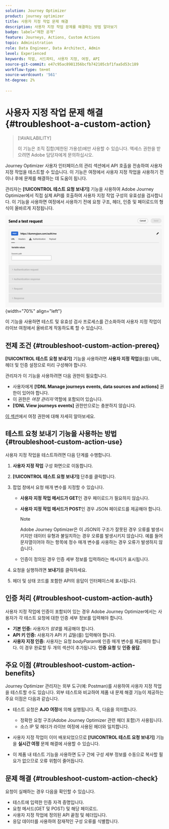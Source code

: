```yaml
---
solution: Journey Optimizer
product: journey optimizer
title: 사용자 지정 작업 문제 해결
description: 사용자 지정 작업 문제를 해결하는 방법 알아보기
badge: label="제한 공개"
feature: Journeys, Actions, Custom Actions
topic: Administration
role: Data Engineer, Data Architect, Admin
level: Experienced
keywords: 작업, 서드파티, 사용자 지정, 여정, API
source-git-commit: e47c95ac8981356bcfb742105cbf1faa5d53c189
workflow-type: tm+mt
source-wordcount: '561'
ht-degree: 2%

---
```



# 사용자 지정 작업 문제 해결 {#troubleshoot-a-custom-action}

>[!AVAILABILITY]
>
>이 기능은 조직 집합(제한된 가용성)에만 사용할 수 있습니다. 액세스 권한을 받으려면 Adobe 담당자에게 문의하십시오.
>

Journey Optimizer 사용자 인터페이스의 관리 섹션에서 API 호출을 전송하여 사용자 지정 작업을 테스트할 수 있습니다. 이 기능은 여정에서 사용자 지정 작업을 사용하기 전이나 후에 문제를 해결하는 데 도움이 됩니다.

관리자는 **[!UICONTROL 테스트 요청 보내기]** 기능을 사용하여 Adobe Journey Optimizer에서 직접 실제 API를 호출하여 사용자 지정 작업 구성의 유효성을 검사합니다. 이 기능을 사용하면 여정에서 사용하기 전에 요청 구조, 헤더, 인증 및 페이로드의 형식이 올바르게 지정됩니다.

![](assets/send-test-request.png){width="70%" align="left"}

이 기능을 사용하면 테스트 및 유효성 검사 프로세스를 간소화하여 사용자 지정 작업이 라이브 여정에서 올바르게 작동하도록 할 수 있습니다.

## 전제 조건 {#troubleshoot-custom-action-prereq}

**[!UICONTROL 테스트 요청 보내기]** 기능을 사용하려면 **사용자 지정 작업**&#x200B;을(를) URL, 헤더 및 인증 설정으로 미리 구성해야 합니다.

관리자가 이 기능을 사용하려면 다음 권한이 필요합니다.

* 사용자에게 **[!DNL Manage journeys events, data sources and actions]** 권한이 있어야 합니다.
* 이 권한은 *여정 관리자* 역할에 포함되어 있습니다.
* **[!DNL View journeys events]** 권한만으로는 충분하지 않습니다.

[이 섹션](../administration/high-low-permissions.md#journey-capability)에서 여정 권한에 대해 자세히 알아보세요.

## 테스트 요청 보내기 기능을 사용하는 방법 {#troubleshoot-custom-action-use}

사용자 지정 작업을 테스트하려면 다음 단계를 수행합니다.

1. **사용자 지정 작업** 구성 화면으로 이동합니다.
1. **[!UICONTROL 테스트 요청 보내기]** 단추를 클릭합니다.
1. 팝업 창에서 요청 매개 변수를 지정할 수 있습니다.

   * **사용자 지정 작업 메서드가 GET**&#x200B;인 경우 페이로드가 필요하지 않습니다.
   * **사용자 지정 작업 메서드가 POST**&#x200B;인 경우 JSON 페이로드를 제공해야 합니다.

     >[!NOTE]
     >
     >Adobe Journey Optimizer은 이 JSON의 구조가 잘못된 경우 오류를 발생시키지만 데이터 유형과 불일치하는 경우 오류를 발생시키지 않습니다. 예를 들어 문자열이어야 하는 항목에 정수 매개 변수를 사용하는 경우 오류가 발생하지 않습니다.

   * 인증이 정의된 경우 인증 세부 정보를 입력하라는 메시지가 표시됩니다.

1. 요청을 실행하려면 **보내기**&#x200B;를 클릭하세요.
1. 헤더 및 상태 코드를 포함한 API의 응답이 인터페이스에 표시됩니다.

## 인증 처리 {#troubleshoot-custom-action-auth}

사용자 지정 작업에 인증이 포함되어 있는 경우 Adobe Journey Optimizer에서는 사용자가 각 테스트 요청에 대한 인증 세부 정보를 입력해야 합니다.

* **기본 인증:** 사용자가 *암호*&#x200B;를 제공해야 합니다.
* **API 키 인증:** 사용자가 API 키 *값*&#x200B;을(를) 입력해야 합니다.
* **사용자 지정 인증:** 사용자는 요청 *bodyParam*&#x200B;에 인증 매개 변수를 제공해야 합니다. 이 경우 완료할 두 개의 섹션이 추가됩니다. **인증 요청** 및 **인증 응답**.

## 주요 이점 {#troubleshoot-custom-action-benefits}

Journey Optimizer 관리자는 외부 도구(예: Postman)를 사용하여 사용자 지정 작업을 테스트할 수도 있습니다. 외부 테스트와 비교하여 제품 내 문제 해결 기능이 제공하는 주요 이점은 다음과 같습니다.

* 테스트 요청은 **AJO 여정**&#x200B;에 의해 실행됩니다. 즉, 다음을 의미합니다.

   * 정확한 요청 구조(Adobe Journey Optimizer 관련 헤더 포함)가 사용됩니다.
   * 소스 IP 및 헤더가 라이브 여정에 사용된 헤더와 일치합니다.

* 사용자 지정 작업이 이미 배포되었으므로 **[!UICONTROL 테스트 요청 보내기]** 기능을 **실시간 여정** 문제 해결에 사용할 수 있습니다.

* 이 제품 내 테스트 기능을 사용하면 도구 간에 구성 세부 정보를 수동으로 복사할 필요가 없으므로 오류 위험이 줄어듭니다.

## 문제 해결 {#troubleshoot-custom-action-check}

요청이 실패하는 경우 다음을 확인할 수 있습니다.

* 테스트에 입력한 인증 자격 증명입니다.
* 요청 메서드(GET 및 POST) 및 해당 페이로드.
* 사용자 지정 작업에 정의된 API 끝점 및 헤더입니다.
* 응답 데이터를 사용하여 잠재적인 구성 오류를 식별합니다.

